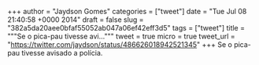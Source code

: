 
+++
author = "Jaydson Gomes"
categories = ["tweet"]
date = "Tue Jul 08 21:40:58 +0000 2014"
draft = false
slug = "382a5da20aee0bfaf55052ab047a06ef42eff3d5"
tags = ["tweet"]
title = """Se o pica-pau tivesse avi..."""
tweet = true
micro = true
tweet_url = "https://twitter.com/jaydson/status/486626018942521345"
+++
Se o pica-pau tivesse avisado a polícia.
